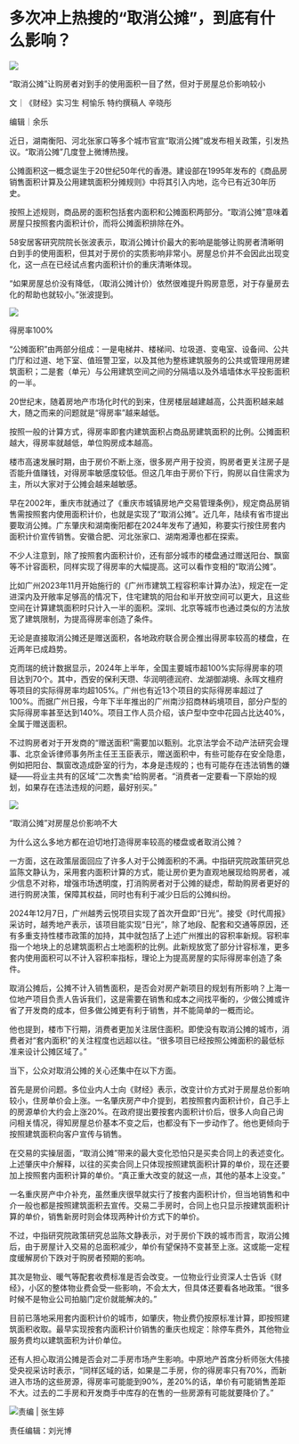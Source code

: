 # 多次冲上热搜的“取消公摊”，到底有什么影响？

![](https://k.sinaimg.cn/n/sinakd20250104s/200/w1080h720/20250104/4593-9314b1075d75bb351e69cce184163531.jpg/w700d1q75cms.jpg?by=cms_fixed_width)

“取消公摊”让购房者对到手的使用面积一目了然，但对于房屋总价影响较小

文｜《财经》实习生 柯愉乐 特约撰稿人 辛晓彤

编辑｜余乐

近日，湖南衡阳、河北张家口等多个城市官宣“取消公摊”或发布相关政策，引发热议。“取消公摊”几度登上微博热搜。

公摊面积这一概念诞生于20世纪50年代的香港。建设部在1995年发布的《商品房销售面积计算及公用建筑面积分摊规则》中将其引入内地，迄今已有近30年历史。

按照上述规则，商品房的面积包括套内面积和公摊面积两部分。“取消公摊”意味着房屋只按照套内面积计价，而将公摊面积排除在外。

58安居客研究院院长张波表示，取消公摊计价最大的影响是能够让购房者清晰明白到手的使用面积，但其对于房价的实质影响非常小。房屋总价并不会因此出现变化，这一点在已经试点套内面积计价的重庆清晰体现。

“如果房屋总价没有降低，（取消公摊计价）依然很难提升购房意愿，对于存量房去化的帮助也就较小。”张波提到。

![](https://k.sinaimg.cn/n/sinakd20250104s/441/w1000h241/20250104/261b-39bd32341d9f2a74e950d6c66b6039a6.png/w700d1q75cms.jpg?by=cms_fixed_width)

得房率100%

“公摊面积”由两部分组成：一是电梯井、楼梯间、垃圾道、变电室、设备间、公共门厅和过道、地下室、值班警卫室，以及其他为整栋建筑服务的公共或管理用房建筑面积；二是套（单元）与公用建筑空间之间的分隔墙以及外墙墙体水平投影面积的一半。

20世纪末，随着房地产市场化时代的到来，住房楼层越建越高，公共面积越来越大，随之而来的问题就是“得房率”越来越低。

按照一般的计算方式，得房率即套内建筑面积占商品房建筑面积的比例。公摊面积越大，得房率就越低，单位购房成本越高。

楼市高速发展时期，由于房价不断上涨，很多房产用于投资，购房者更关注房子是否能升值赚钱，对得房率敏感度较低。但这几年由于房价下行，购房以自住需求为主，所以大家对于公摊会越来越敏感。

早在2002年，重庆市就通过了《重庆市城镇房地产交易管理条例》，规定商品房销售需按照套内使用面积计价，也就是实现了“取消公摊”。近几年，陆续有省市提出要取消公摊。广东肇庆和湖南衡阳都在2024年发布了通知，称要实行按住房套内面积计价宣传销售。安徽合肥、河北张家口、湖南湘潭也都在探索。

不少人注意到，除了按照套内面积计价，还有部分城市的楼盘通过赠送阳台、飘窗等不计容面积，同样实现了得房率的大幅提高。这可以看作变相的“取消公摊”。

比如广州2023年11月开始施行的《广州市建筑工程容积率计算办法》，规定在一定进深内及开敞率足够高的情况下，住宅建筑的阳台和半开放空间可以更大，且这些空间在计算建筑面积时只计入一半的面积。深圳、北京等城市也通过类似的方法放宽了建筑限制，为提高得房率创造了条件。

无论是直接取消公摊还是赠送面积，各地政府联合房企推出得房率较高的楼盘，在近两年已成趋势。

克而瑞的统计数据显示，2024年上半年，全国主要城市超100%实际得房率的项目达到70个。其中，西安的保利天瓒、华润明德润府、龙湖御湖境、永晖文檀府等项目的实际得房率均超105%。广州也有近13个项目的实际得房率超过了100%。而据广州日报，今年下半年推出的广州南沙招商林屿境项目，部分户型的实际得房率甚至达到140%。项目工作人员介绍，该户型中空中花园占比达40%，全属于赠送面积。

不过购房者对于开发商的“赠送面积”需要加以甄别。北京法学会不动产法研究会理事、北京金诉律师事务所主任王玉臣表示，赠送面积中，有些可能存在安全隐患，例如把阳台、飘窗改造成卧室的行为，本身是违规的；也有可能存在违法销售的嫌疑——将业主共有的区域“二次售卖”给购房者。“消费者一定要看一下原始的规划，如果存在违法违规的问题，最好别买。”

![](https://k.sinaimg.cn/n/sinakd20250104s/441/w1000h241/20250104/ef0c-e12f0c0afebe319c2fdecd8fdfc78c49.png/w700d1q75cms.jpg?by=cms_fixed_width)

“取消公摊”对房屋总价影响不大

为什么这么多地方都在迫切地打造得房率较高的楼盘或者取消公摊？

一方面，这在政策层面回应了许多人对于公摊面积的不满。中指研究院政策研究总监陈文静认为，采用套内面积计算的方式，能让房价更为直观地展现给购房者，减少信息不对称，增强市场透明度，打消购房者对于公摊的疑虑，帮助购房者更好的进行购房决策，保障其权益，同时也有利于减少日后的公摊纠纷。

2024年12月7日，广州越秀云悦项目实现了首次开盘即“日光”。接受《时代周报》采访时，越秀地产表示，该项目能实现“日光”，除了地段、配套和交通等原因，还有多重支持性楼市政策的加持，其中就包括了上述广州推出的容积率新规。容积率指一个地块上的总建筑面积占土地面积的比例。此新规放宽了部分计容标准，更多套内使用面积可以不计入容积率指标，理论上为提高房屋的实际得房率创造了条件。

取消公摊后，公摊不计入销售面积，是否会对房产新项目的规划有所影响？上海一位地产项目负责人告诉我们，这是需要在销售和成本之间找平衡的，少做公摊或许省了开发商的成本，但多做公摊更有利于销售，并不能简单的一概而论。

他也提到，楼市下行期，消费者更加关注居住面积。即使没有取消公摊的城市，消费者对“套内面积”的关注程度也远超以往。“很多项目已经按照公摊面积的最低标准来设计公摊区域了。”

当下，公众对取消公摊的关心还集中在以下方面。

首先是房价问题。多位业内人士向《财经》表示，改变计价方式对于房屋总价影响较小，住房单价会上涨。一名肇庆房产中介提到，若按照套内面积计价，自己手上的房源单价大约会上涨20%。在政府提出要按套内面积计价后，很多人向自己询问相关情况，得知房屋总价基本不变之后，也都没有下一步动作了。他也更倾向于按照建筑面积向客户宣传与销售。

在交易的实操层面，“取消公摊”带来的最大变化恐怕只是买卖合同上的表述变化。上述肇庆中介解释，以往的买卖合同上只体现按照建筑面积计算的单价，现在还要加上按照套内面积计算的单价。“真正重大改变的就这一点，其他的基本上没变。”

一名重庆房产中介补充，虽然重庆很早就实行了按套内面积计价，但当地销售和中介一般也都是按照建筑面积去宣传。交易二手房时，合同上也只显示按建筑面积计算的单价，销售新房时则会体现两种计价方式下的单价。

不过，中指研究院政策研究总监陈文静表示，对于房价下跌的城市而言，取消公摊后，由于房屋计入交易的总面积减少，单价有望保持不变甚至上涨。这或能一定程度缓解房价下跌对于购房者预期的影响。

其次是物业、暖气等配套收费标准是否会改变。一位物业行业资深人士告诉《财经》，小区的整体物业费会受一些影响，不会太大，但具体还要看各地政策。“很多时候不是物业公司拍脑门定价就能解决的。”

目前已落地采用套内面积计价的城市，如肇庆，物业费仍按原标准计算，即按照建筑面积收取。最早实现按套内面积计价销售的重庆也规定：除停车费外，其他物业服务费均以建筑面积为计价单位。

还有人担心取消公摊是否会对二手房市场产生影响。中原地产首席分析师张大伟接受央视采访时表示，“同样区域的话，如果是二手房，你的得房率只有70%，而新进入市场的这些房源，得房率可能能到90%，差20%的话，单价有可能销售差距不大。过去的二手房和开发商手中库存的在售的一些房源有可能就要降价了。”

![责编 |
张生婷](https://k.sinaimg.cn/n/sinakd20250104s/660/w1080h380/20250104/b9a9-20b1593b3c80eba93876b364a1e79483.png/w700d1q75cms.jpg?by=cms_fixed_width)

责任编辑：刘光博

